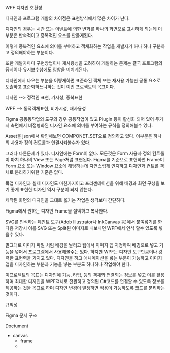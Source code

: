 WPF 디자인 호환성

디자인과 프로그램 개발의 차이점은 표현방식에서 많은 차이가 난다.

디자인의 경우는 시간 또는 이벤트에 의한 변화를 하나의 화면으로 표시하게 되는데 이부분은 반속적이고 중복적인 요소를 만들게된다.

이렇게 중복적인 요소에 의미를 부여하고 객체화하는 작업을 개발자가 하나 하나 구분하고 정의해야하는 부분이다.

또한 개발자마다 구현방법이나 재사용성을 고려하여 개발하는 문제는 결국 프로그램의 품지이나 유지보수성에도 영향을 미치게된다.

디자인에서 나오는 부분을 어떻게하면 표준화된 객체 또는 재사용 가능한 공통 요소로 도출하고 표준화하느냐하는 것이 이번 프로젝트의 목표이다.

디자인 --> 정적인 표현, 가시성, 중복표현

WPF --> 동적객체표현, 비가시성, 재사용성

Figma 공동동작업의 도구의 경우 공통작업이 있고 PlugIn 등이 활성화 되어 있어 두가지 측면에서 비정형화된 디자인 요소에 의미를 부여하는 규칙을 정의해볼수 있다.

Asset을 json에서 확인해보면 COMPONET_SET으로 정의하고 있다. 이부분은 하나의 사용자 정의 컨트롤과 연결시켜볼수가 있다.

그러나 다른문제가 있다. 디자인에는 Form이 없다. 모든것은 Form 사용자 정의 컨트롤이 마치 하나의 View 또는 Page처럼 표현된다. Figma를 기준으로 표현하면 Frame이 Form 요소 또는 Window 요소에 해당하는데 자연스럽게 인지하고 디자인과 컨트롤 객체로 분리하기위한 기준은 없다.

목업 디자인과 실제 디자인도 마찬가지이고 프리젠테이션을 위해 배경과 화면 구성을 보기 좋게 표현한 디자인 역시 구분이 되지 않는다.

제작된 화면의 디자인을 그대로 옮기는 작업은 생각보다 간단하다.

Figma에서 원하는 디자인 Frame을 설택하고 복사한다.

SVG를 인식하는 페인트 도구(Adob Illustrator나 InkCanvas 등)에서 붙여넣기를 한다음 저장시 이를 SVG 또는 Split된 이미지로 내보내면 WPF에서 인식 할수 있도록 넣을수 있다.

말그대로 이미지 파일 처럼 배경을 날리고 웹에서 이미지 맵 지정하여 배경으로 넣고 기능을 넣어서 프로그램에서 사용해볼수는 있다. 하지만 WPF는 디자인 도구만큼이나 강력한 표현력을 가지고 있다. 디자인을 하고 애니메이션을 넣는 부분이 가능하고 이미지 맵을 디자인하는 부분과 기능을 넣는 부분도 하나하나 작업해야 한다.

이프로젝트의 목표는 디자인에 기능, 타입, 등의 객체와 연결되는 정보를 넣고 이를 활용하여 최대한 디자인을 WPF객체로 전환하고 정의된 C#코드를 연결할 수 있도록 정보를 제공하는 것을 목표로 하며 디자인 변경이 발생하면 적용이 가능하도록 코드를 분리하는 것이다.

규칙성

Figma 문서 구조

Doctument

- canvas
  - frame
  - 
